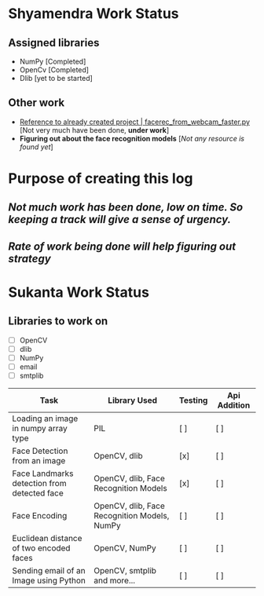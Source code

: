 # Shyamendra Work Status

## Assigned libraries
- NumPy [Completed]
- OpenCv [Completed]
- Dlib [yet to be started]

## Other work 
- [Reference to already created project | facerec_from_webcam_faster.py](https://github.com/ageitgey/face_recognition/blob/master/examples/facerec_from_webcam_faster.py) [Not very much have been done, **under work**]
- **Figuring out about the face recognition models** [*Not any resource is found yet*]

# Purpose of creating this log
*Not much work has been done, low on time. So keeping a track will give a sense of urgency.*
---
*Rate of work being done will help figuring out strategy* 
---


# Sukanta Work Status

## Libraries to work on

- [ ] OpenCV
- [ ] dlib
- [ ] NumPy
- [ ] email
- [ ] smtplib

| Task | Library Used | Testing | Api Addition |
| ---- | ------------ | ------- | ------------ |
| Loading an image in numpy array type | PIL | [ ] | [ ] |
| Face Detection from an image | OpenCV, dlib | [x] | [ ] |
| Face Landmarks detection from detected face | OpenCV, dlib, Face Recognition Models | [x] | [ ] |
| Face Encoding | OpenCV, dlib, Face Recognition Models, NumPy | [ ] | [ ] |
| Euclidean distance of two encoded faces | OpenCV, NumPy  | [ ] | [ ] |
| Sending email of an Image using Python | OpenCV, smtplib and more... | [ ] | [ ] |
